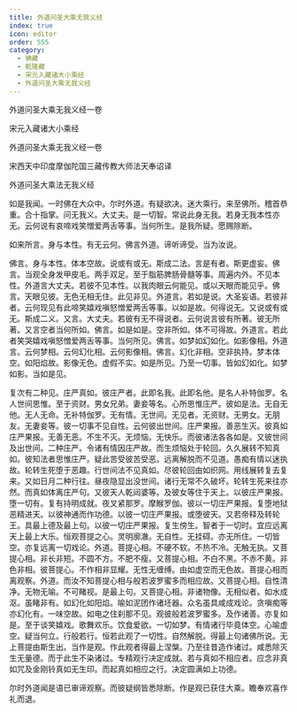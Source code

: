 ```yaml
---
title: 外道问圣大乘无我义经
index: true
icon: editor
order: 555
category:
  - 佛藏
  - 乾隆藏
  - 宋元入藏诸大小乘经
  - 外道问圣大乘无我义经
---
```


外道问圣大乘无我义经一卷  

宋元入藏诸大小乘经  

外道问圣大乘无我义经一卷  

宋西天中印度摩伽陀国三藏传教大师法天奉诏译  

外道问圣大乘法无我义经  

如是我闻。一时佛在大众中。尔时外道。有疑欲决。迷大乘行。来至佛所。稽首恭重。合十指掌。问无我义。大丈夫。是一切智。常说此身无我。若身无我本性亦无。云何说有哀啼戏笑憎爱两舌等事。当何所生。是我所疑。愿赐除断。  

如来所言。身与本性。有无云何。佛言外道。谛听谛受。当为汝说。  

佛言。身与本性。体本空故。说或有或无。斯成二法。言是有者。斯更虚妄。佛言。当观全身发甲皮毛。两手双足。至于脂筋脾肠骨髓等事。周遍内外。不见本性。外道言大丈夫。若彼不见本性。以我肉眼云何能见。或以天眼而能见乎。佛言。天眼见彼。无色无相无住。此见非见。外道言。若如是说。大圣妄语。若彼非者。云何现见有此啼笑嬉戏嗔怒憎爱两舌等事。以如是故。何得说无。又说或有或无。斯成二义。又言。大丈夫。若彼有无不得说者。云何说言彼有所著。彼无所著。又言空者当何所如。佛言。如是如是。空非所如。体不可得故。外道言。若此者笑哭嬉戏嗔怒憎爱两舌等事。当何所见。佛言。如梦如幻如化。如影像相。外道言。云何梦相。云何幻化相。云何影像相。佛言。幻化非相。空非执持。梦本体空。如阳焰故。影像无色。虚假不实。如是所见。乃至一切事。皆如幻如化。如梦如影。当如是见。  

复次有二种见。庄严真如。彼庄严者。此即名我。此即名他。是名人补特伽罗。名人世间思惟。至于资财。男女兄弟。妻妾等名。心所思惟庄严。彼如是法。无自无他。无人无命。无补特伽罗。无有情。无世间。无见者。无资财。无男女。无朋友。无妻妾等。彼一切事不见自性。云何彼出世间。庄严果报。善恶生灭。彼真如庄严果报。无善无恶。不生不灭。无烦恼。无快乐。而彼诸法各各如是。又彼世间及出世间。二种庄严。令诸有情因庄严故。而生烦恼处于轮回。久久展转不知真如。彼知法者思惟庄严。疑此苦受彼苦受恶。远离解脱而不见道。愚痴有情以迷执故。轮转生死堕于恶趣。行世间法不见真如。尽彼轮回由如织网。用线展转复去复来。又如日月二种行往。昼夜隐显出没世间。诸行无常不久破坏。轮转生死来往亦然。而真如体离庄严句。又彼天人乾闼婆等。及彼女等住于天上。以彼庄严果报。堕一切有。复有持明成就。夜叉紧那罗。摩睺罗伽。彼以一切庄严果报。复堕地狱恶精进天。以彼神通而作功德。以彼一切庄严果报。或堕彼天。又若帝释及转轮王。具最上德及最上句。以彼一切庄严果报。复生傍生。智者于一切时。宜应远离天上最上大乐。恒观菩提之心。灵明廓澈。无自性。无挂碍。亦无所住。一切皆空。亦复远离一切戏论。外道。菩提心相。不硬不软。不热不冷。无触无执。又菩提心相。非长非短。不圆不方。不肥不瘦。又菩提心相。不白不黑。不赤不黄。非色非相。彼菩提心。不作相非显耀。无性无缠缚。由如虚空而无色故。菩提心相而离观察。外道。而汝不知菩提心相与般若波罗蜜多而相应故。又菩提心相。自性清净。无物无喻。不可睹视。是最上句。又菩提心相。非诸物像。无相似者。如水成沤。虽睹非有。如幻化如阳焰。喻如泥团作诸坯器。众名虽具咸成戏论。贪嗔痴等亦幻化有。一味空故。如电之住刹那不见。观彼般若波罗蜜多。及作诸善。亦复如是。至于谈笑嬉戏。歌舞欢乐。饮食爱欲。一切如梦。有情诸行毕竟体空。心喻虚空。疑当何立。行般若行。恒若此观了一切性。自然解脱。得最上句诸佛所说。无上菩提由斯生出。当作是观。作此观者得最上涅槃。乃至往昔造作诸过。咸悉除灭生无量德。而于此生不染诸过。专精观行决定成就。若与真如不相应者。应念非真如咒及金刚铃真如无生印。而起真如相应之行。决定圆满如上功德。  

尔时外道闻是语已审谛观察。而彼疑纲皆悉除断。作是观已获住大乘。瞻奉欢喜作礼而退。  

